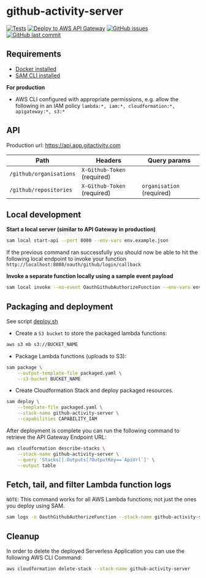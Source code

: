 # github-activity-server

[![Tests](https://github.com/Dasmicrobot/github-activity-server/actions/workflows/test.yml/badge.svg?branch=master)](https://github.com/Dasmicrobot/github-activity-server/actions/workflows/test.yml)
[![Deploy to AWS API Gateway](https://github.com/Dasmicrobot/github-activity-server/actions/workflows/deploy.yml/badge.svg?branch=master)](https://github.com/Dasmicrobot/github-activity-server/actions/workflows/deploy.yml)
[![GitHub issues](https://img.shields.io/github/issues/Dasmicrobot/github-activity-server.svg)](https://github.com/Dasmicrobot/github-activity-server/issues)
[![GitHub last commit](https://img.shields.io/github/last-commit/Dasmicrobot/github-activity-server.svg)](https://github.com/Dasmicrobot/github-activity-server/commits/master)

## Requirements

* [Docker installed](https://www.docker.com/community-edition)
* [SAM CLI installed](https://docs.aws.amazon.com/serverless-application-model/latest/developerguide/serverless-sam-cli-install.html)

**For production**
* AWS CLI configured with appropriate permissions, 
  e.g. allow the following in an IAM policy 
  `lambda:*, iam:*, cloudformation:*, apigateway:*, s3:*`

## API

Production url: https://api.app.gitactivity.com

| Path | Headers | Query params |
| ---- | ------- | ------------ |
| `/github/organisations` | `X-Github-Token` (required) | |
| `/github/repositories` | `X-Github-Token` (required) | `organisation` (required) |

## Local development

**Start a local server (similar to API Gateway in production)**

```bash
sam local start-api --port 8080 --env-vars env.example.json
```

If the previous command ran successfully you should now be able to hit the following 
local endpoint to invoke your function `http://localhost:8080/oauth/github/login/callback`

**Invoke a separate function locally using a sample event payload**

```bash
sam local invoke --no-event OauthGithubAuthorizeFunction --env-vars env.example.json
```

## Packaging and deployment

See script [deploy.sh](./deploy.sh)

- Create a `S3 bucket` to store the packaged lambda functions:
```bash
aws s3 mb s3://BUCKET_NAME
```
- Package Lambda functions (uploads to S3):
```bash
sam package \
    --output-template-file packaged.yaml \
    --s3-bucket BUCKET_NAME
```
- Create Cloudformation Stack and deploy packaged resources.
```bash
sam deploy \
    --template-file packaged.yaml \
    --stack-name github-activity-server \
    --capabilities CAPABILITY_IAM
```

After deployment is complete you can run the following command to retrieve the API Gateway Endpoint URL:
```bash
aws cloudformation describe-stacks \
    --stack-name github-activity-server \
    --query 'Stacks[].Outputs[?OutputKey==`ApiUrl`]' \
    --output table
``` 

## Fetch, tail, and filter Lambda function logs

`NOTE`: This command works for all AWS Lambda functions; not just the ones you deploy using SAM.

```bash
sam logs -n OauthGithubAuthorizeFunction --stack-name github-activity-server --tail
```

## Cleanup

In order to delete the deployed Serverless Application you can use the following AWS CLI Command:

```bash
aws cloudformation delete-stack --stack-name github-activity-server
```
